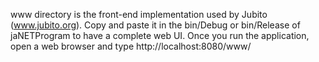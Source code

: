 ﻿www directory is the front-end implementation used by Jubito (www.jubito.org).
Copy and paste it in the bin/Debug or bin/Release of jaNETProgram to have a complete web UI.
Once you run the application, open a web browser and type http://localhost:8080/www/